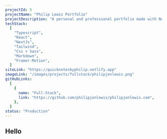```yaml
---
projectId: 5
projectName: "Philip Lewis Portfolio"
projectDescription: "A personal and professional portfolio made with NextJS"
techStack:
  [
    "Typescript",
    "React",
    "NextJs",
    "Tailwind",
    "Css + Sass",
    "Markdown",
    "Framer-Motion",
  ]
siteLink: "https://quicknotesbyphilip.netlify.app"
imageLink: "/images/projects/fullstack/philipjonlewis.png"
gitHubLinks:
  [
    {
      name: "Full-Stack",
      link: "https://github.com/philipjonlewis/philipjonlewis.com",
    },
  ]
status: "Production"
---
```


## Hello
